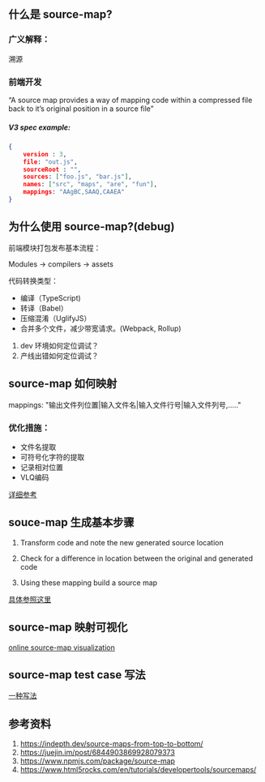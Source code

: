 ## 什么是 source-map?

### 广义解释：
溯源

### 前端开发
“A source map provides a way of mapping code within a compressed file back to it’s original position in a source file”

##### V3 spec example:
```json
{
    version : 3,
    file: "out.js",
    sourceRoot : "",
    sources: ["foo.js", "bar.js"],
    names: ["src", "maps", "are", "fun"],
    mappings: "AAgBC,SAAQ,CAAEA"
}
```


## 为什么使用 source-map?(debug)

前端模块打包发布基本流程：

Modules -> compilers -> assets

代码转换类型：
* 编译（TypeScript)
* 转译（Babel）
* 压缩混淆（UglifyJS）
* 合并多个文件，减少带宽请求。(Webpack, Rollup)

1. dev 环境如何定位调试？
2. 产线出错如何定位调试？

## source-map 如何映射

mappings: "输出文件列位置|输入文件名|输入文件行号|输入文件列号,....."


### 优化措施：

* 文件名提取
* 可符号化字符的提取
* 记录相对位置
* VLQ编码

[详细参考](https://juejin.im/post/6844903869928079373)

## souce-map 生成基本步骤

1) Transform code and note the new generated source location

2) Check for a difference in location between the original and generated code

3) Using these mapping build a source map

[具体参照这里](https://indepth.dev/source-maps-from-top-to-bottom/)

## source-map 映射可视化

[online source-map visualization](https://sokra.github.io/source-map-visualization/#sass)

## source-map test case 写法

[一种写法](https://github.com/wizardpisces/tiny-sass-compiler/blob/master/src/__tests__/compile.spec.ts)

## 参考资料

1. https://indepth.dev/source-maps-from-top-to-bottom/
2. https://juejin.im/post/6844903869928079373
3. https://www.npmjs.com/package/source-map
4. https://www.html5rocks.com/en/tutorials/developertools/sourcemaps/
